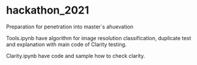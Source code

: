 # hackathon_2021
Preparation for penetration into master`s ahuevation


Tools.ipynb have algorithm for image resolution classification, duplicate test and explanation with main code of Clarity testing.

Clarity.ipynb have code and sample how to check clarity.
